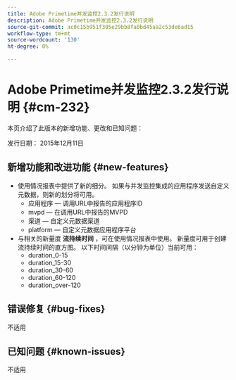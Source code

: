 ```yaml
---
title: Adobe Primetime并发监控2.3.2发行说明
description: Adobe Primetime并发监控2.3.2发行说明
source-git-commit: ac0c15b951f305e29bb8fa0bd45aa2c53de6ad15
workflow-type: tm+mt
source-wordcount: '130'
ht-degree: 0%

---
```



# Adobe Primetime并发监控2.3.2发行说明 {#cm-232}

本页介绍了此版本的新增功能、更改和已知问题：

发行日期： 2015年12月11日

## 新增功能和改进功能 {#new-features}

* 使用情况报表中提供了新的细分。 如果与并发监控集成的应用程序发送自定义元数据，则新的划分将可用。
   * 应用程序 — 调用URL中报告的应用程序ID
   * mvpd — 在调用URL中报告的MVPD
   * 渠道 — 自定义元数据渠道
   * platform — 自定义元数据应用程序平台
* 与相关的新量度 **流持续时间** ，可在使用情况报表中使用。 新量度可用于创建流持续时间的直方图。 以下时间间隔（以分钟为单位）当前可用：
   * duration_0-15
   * duration_15-30
   * duration_30-60
   * duration_60-120
   * duration_over-120

## 错误修复 {#bug-fixes}

不适用

## 已知问题 {#known-issues}

不适用
